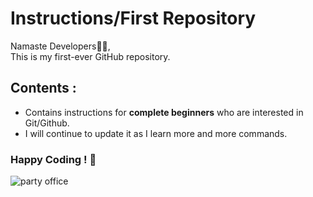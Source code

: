 # Instructions/First Repository

Namaste Developers🙏🏼,  
This is my first-ever GitHub repository.

## Contents :

* Contains instructions for **complete beginners** who are interested in Git/Github.
* I will continue to update it as I learn more and more commands.

### Happy Coding ! 🥳
![party office](https://media1.tenor.com/images/542d896e247cb245d0c82ac67d885621/tenor.gif?itemid=3548329)